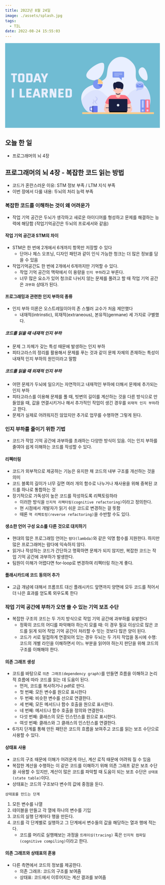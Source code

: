```yaml
---
title: 2022년 8월 24일
image: ./assets/splash.jpg
tags:
  - TIL
date: 2022-08-24 15:55:03
---
```


![로고](assets/splash.jpg)

## 오늘 한 일

- 프로그래머의 뇌 4장

## 프로그래머의 뇌 4장 - 복잡한 코드 읽는 방법

- 코드가 혼란스러운 이유: STM 정보 부족 / LTM 지식 부족
- 이번 장에서 다룰 내용: 두뇌의 처리 능력 부족

### 복잡한 코드를 이해하는 것이 왜 어려운가

- 작업 기억 공간은 두뇌가 생각하고 새로운 아이디어를 형성하고 문제를 해결하는 능력에 해당함 (작업기억공간은 두뇌의 프로세서와 같음)

#### 작업 기억 공간과 STM의 차이

- STM은 한 번에 2개에서 6개까지 항목만 저장할 수 있다
  - 단어나 체스 오프닝, 디자인 패턴과 같이 인식 가능한 청크는 더 많은 정보를 담을 수 있음
- 작업기억공간도 한 번에 2개에서 6개까지만 기억할 수 있다.
  - 작업 기억 공간의 맥락에서 이 용량을 `인지 부하`라고 부른다.
  - 너무 많은 요소가 있어 청크로 나뉘지 않는 문제를 풀려고 할 때 작업 기억 공간은 `과부화` 상태가 된다.

#### 프로그래밍과 관련한 인지 부하의 종류

- 인지 부하 이론은 오스트레일이아의 존 스웰러 교수가 처음 제안했다
  - 내재적(intrinstic), 외재적(extraneous), 본유적(germane) 세 가지로 구별했다.

##### 코드를 읽을 때 내재적 인지 부하

- 문제 그 자체가 갖는 특성 때문에 발생하는 인지 부하
- 피타고라스의 정리를 활용해서 문제를 푸는 것과 같이 문제 자체의 존재하는 특성이 내재적 인지 부하의 원인이라고 말함

##### 코드를 읽을 때 외재적 인지 부하

- 어떤 문제가 두뇌에 일으키는 자연적이고 내재적인 부하에 더해서 문제에 추가되는 인지 부하
- 피타고라스를 이용해 문제를 풀 때, 빗변의 길이를 계산하는 것을 다른 방식으로 만들었을 때, 값을 연결시키거나 해서 추가적인 작업이 생긴 경우를 `외재적 인지 부하`라고 한다.
- 문제가 실제로 어려워지진 않았지만 추가로 업무를 수행하면 그렇게 된다.

### 인지 부하를 줄이기 위한 기법

- 코드가 작업 기억 공간에 과부하를 초래하는 다양한 방식이 있음. 이는 인지 부하를 줄여야 쉽게 이해하는 코드를 작성할 수 있다.

#### 리펙터링

- 코드가 외부적으로 제공하는 기능은 유지한 채 코드의 내부 구조를 개선하는 것을 의미
- 코드 블록의 길이가 너무 길면 여러 개의 함수로 나누거나 재사용을 위해 중복된 코드를 하나로 통합하는 것
- 장기적으로 가독성이 높은 코드를 작성하도록 리펙토링하라
  - 이러한 방식을 `인지적 리팩터링(cognitive refactoring)`이라고 정의한다.
  - 현 시점에서 개발자가 읽기 쉬운 코드로 변경하는 걸 뜻함
  - 때론 `역 리펙토링(reverse refactoring)`을 수반할 수도 있다.

#### 생소한 언어 구성 요소를 다른 것으로 대치하기

- 현대의 많은 프로그래밍 언어는 `람다(lambda)`와 같은 익명 함수를 지원한다. 하지만 많은 프로그래머는 람다에 익숙하지 않다.
- 읽거나 작성하는 코드가 간단하고 명확하면 문제가 되지 않지만, 복잡한 코드는 작업 기억 공간에 과부하가 발생한다.
- 팀원이 이해가 어렵다면 for-loop로 변경하여 리펙터링 하는게 좋다.

#### 플래시카드에 코드 동의어 추가

- 고급 개념에 대해서 프롬프트 대신 플래시카드 앞면까지 양면에 모두 코드를 적어서 더 나은 효과를 얻도록 외우도록 한다

### 작업 기억 공간에 부하가 오면 쓸 수 있는 기억 보조 수단

- 복잡한 구조의 코드는 두 가지 방식으로 작업 기억 공간에 과부하를 유발한다
  - 정확히 코드의 어디를 파악해야 하는지 모를 때: 이 경우 필요 이상으로 많은 코드를 읽게 되어 작업 기억 공간이 처리할 수 잇는 것보다 많은 양이 된다.
  - 코드가 서로 밀접하게 연결되어 있는 경우 두뇌는 두 가지 작업을 동시에 수행: 코드의 개별 라인을 이해하면서 어느 부분을 읽어야 하는지 판단을 위해 코드의 구조를 이해해야 한다.

#### 의존 그래프 생성

- 코드를 바탕으로 `의존 그래프(dependency graph)`를 만들면 흐름을 이해하고 논리적 흐름에 따라 코드를 읽는 데 도움이 된다.
  - 먼저, 코드를 복사하거나 pdf로 딴다.
  - 첫 번째: 모든 변수를 원으로 표시한다
  - 두 번째: 비슷한 변수를 선으로 연결한다.
  - 세 번째; 모든 메서드나 함수 호출을 원으로 표시한다.
  - 네 번째: 메서드나 함수 호출을 정의와 연결한다.
  - 다섯 번째: 클래스의 모든 인스턴스를 원으로 표시한다.
  - 여섯 번째: 클래스와 그 클래스의 인스턴스를 연결한다.
- 6가지 단계를 통해 만든 패턴은 코드의 흐름을 보여주고 코드를 읽는 보조 수단으로 사용할 수 있다.

#### 상태표 사용

- 코드의 구조 때문에 이해가 어려운게 아닌, 계산 로직 때문에 어려워 질 수 있음
- 복잡한 계산을 수행하는 이 같은 코드를 이해하기 위해 의존 그래프 같은 보조 수단을 사용할 수 있지만, 계산이 많은 코드를 파악할 때 도움이 되는 보조 수단은 `상태표(state table)`이다.
- 상태표는 코드의 구조보다 변수의 값에 중점을 둔다.

`상태표를 만드는 단계`

1. 모든 변수를 나열
2. 테이블을 만들고 각 열에 하나의 변수를 기입
3. 코드의 실행 단계마다 행을 만든다.
4. 코드를 각 단계별로 실행하고 그 단계에서 변수들의 값을 해당하는 열과 행에 적는다.
   - 코드를 머리로 실행해보는 과정을 `트레이싱(tracing)` 혹은 `인지적 컴파일(cognitive compiling)`이라고 한다.

#### 의존 그래프와 상태표의 혼용

- 다른 측면에서 코드의 정보를 제공한다.
  - 의존 그래프: 코드의 구조를 보여줌
  - 상태표: 코드에서 이루어지는 계산 결과를 보여줌
